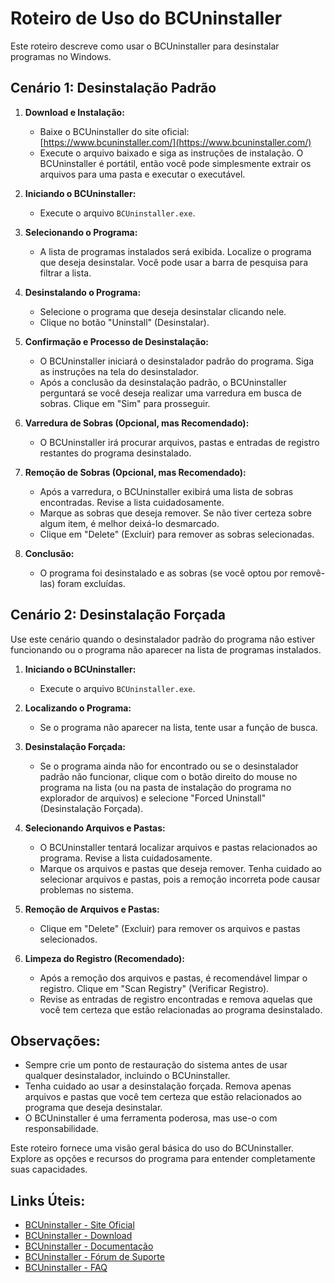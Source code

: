 # Roteiro de Uso do BCUninstaller

Este roteiro descreve como usar o BCUninstaller para desinstalar programas no Windows.

## Cenário 1: Desinstalação Padrão

1. **Download e Instalação:**
    * Baixe o BCUninstaller do site oficial: [https://www.bcuninstaller.com/](https://www.bcuninstaller.com/)
    * Execute o arquivo baixado e siga as instruções de instalação. O BCUninstaller é portátil, então você pode simplesmente extrair os arquivos para uma pasta e executar o executável.

2. **Iniciando o BCUninstaller:**
    * Execute o arquivo `BCUninstaller.exe`.

3. **Selecionando o Programa:**
    * A lista de programas instalados será exibida. Localize o programa que deseja desinstalar. Você pode usar a barra de pesquisa para filtrar a lista.

4. **Desinstalando o Programa:**
    * Selecione o programa que deseja desinstalar clicando nele.
    * Clique no botão "Uninstall" (Desinstalar).

5. **Confirmação e Processo de Desinstalação:**
    * O BCUninstaller iniciará o desinstalador padrão do programa. Siga as instruções na tela do desinstalador.
    * Após a conclusão da desinstalação padrão, o BCUninstaller perguntará se você deseja realizar uma varredura em busca de sobras. Clique em "Sim" para prosseguir.

6. **Varredura de Sobras (Opcional, mas Recomendado):**
    * O BCUninstaller irá procurar arquivos, pastas e entradas de registro restantes do programa desinstalado.

7. **Remoção de Sobras (Opcional, mas Recomendado):**
    * Após a varredura, o BCUninstaller exibirá uma lista de sobras encontradas. Revise a lista cuidadosamente.
    * Marque as sobras que deseja remover. Se não tiver certeza sobre algum item, é melhor deixá-lo desmarcado.
    * Clique em "Delete" (Excluir) para remover as sobras selecionadas.

8. **Conclusão:**
    * O programa foi desinstalado e as sobras (se você optou por removê-las) foram excluídas.


## Cenário 2: Desinstalação Forçada

Use este cenário quando o desinstalador padrão do programa não estiver funcionando ou o programa não aparecer na lista de programas instalados.

1. **Iniciando o BCUninstaller:**
    * Execute o arquivo `BCUninstaller.exe`.

2. **Localizando o Programa:**
    * Se o programa não aparecer na lista, tente usar a função de busca.

3. **Desinstalação Forçada:**
    * Se o programa ainda não for encontrado ou se o desinstalador padrão não funcionar, clique com o botão direito do mouse no programa na lista (ou na pasta de instalação do programa no explorador de arquivos) e selecione "Forced Uninstall" (Desinstalação Forçada).

4. **Selecionando Arquivos e Pastas:**
    * O BCUninstaller tentará localizar arquivos e pastas relacionados ao programa. Revise a lista cuidadosamente.
    * Marque os arquivos e pastas que deseja remover. Tenha cuidado ao selecionar arquivos e pastas, pois a remoção incorreta pode causar problemas no sistema.

5. **Remoção de Arquivos e Pastas:**
    * Clique em "Delete" (Excluir) para remover os arquivos e pastas selecionados.

6. **Limpeza do Registro (Recomendado):**
    * Após a remoção dos arquivos e pastas, é recomendável limpar o registro. Clique em "Scan Registry" (Verificar Registro).
    * Revise as entradas de registro encontradas e remova aquelas que você tem certeza que estão relacionadas ao programa desinstalado.


## Observações:

* Sempre crie um ponto de restauração do sistema antes de usar qualquer desinstalador, incluindo o BCUninstaller.
* Tenha cuidado ao usar a desinstalação forçada. Remova apenas arquivos e pastas que você tem certeza que estão relacionados ao programa que deseja desinstalar.
* O BCUninstaller é uma ferramenta poderosa, mas use-o com responsabilidade.


Este roteiro fornece uma visão geral básica do uso do BCUninstaller. Explore as opções e recursos do programa para entender completamente suas capacidades.

## Links Úteis:
* [BCUninstaller - Site Oficial](https://www.bcuninstaller.com/)
* [BCUninstaller - Download](https://www.bcuninstaller.com/download/)
* [BCUninstaller - Documentação](https://www.bcuninstaller.com/documentation/)
* [BCUninstaller - Fórum de Suporte](https://www.bcuninstaller.com/forum/)
* [BCUninstaller - FAQ](https://www.bcuninstaller.com/faq/)